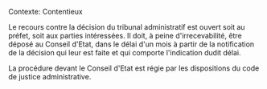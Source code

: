Contexte: Contentieux

Le recours contre la décision du tribunal administratif est ouvert soit au préfet, soit aux parties intéressées. Il doit, à peine d'irrecevabilité, être déposé au Conseil d'Etat, dans le délai d'un mois à partir de la notification de la décision qui leur est faite et qui comporte l'indication dudit délai.

La procédure devant le Conseil d'Etat est régie par les dispositions du code de justice administrative.